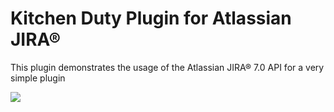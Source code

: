 # Kitchen Duty Plugin for Atlassian JIRA® 

This plugin demonstrates the usage of the Atlassian JIRA® 7.0 API for a very simple plugin

[![](https://comsysto.github.io/kitchen-duty-plugin-for-atlassian-jira/images/kitchen-duty-teaser.png)](https://comsysto.github.io/kitchen-duty-plugin-for-atlassian-jira/)
